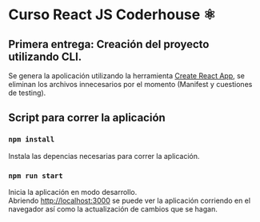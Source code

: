# Curso React JS Coderhouse ⚛️
 
## Primera entrega: Creación del proyecto utilizando CLI.

Se genera la apolicación utilizando la herramienta [Create React App](https://github.com/facebook/create-react-app), se eliminan los archivos innecesarios por el momento (Manifest y cuestiones de testing).

## Script para correr la aplicación

### `npm install`

Instala las depencias necesarias para correr la aplicación.

### `npm run start`

Inicia la aplicación en modo desarrollo.\
Abriendo [http://localhost:3000](http://localhost:3000) se puede ver la aplicación corriendo en el navegador así como la actualización de cambios que se hagan.